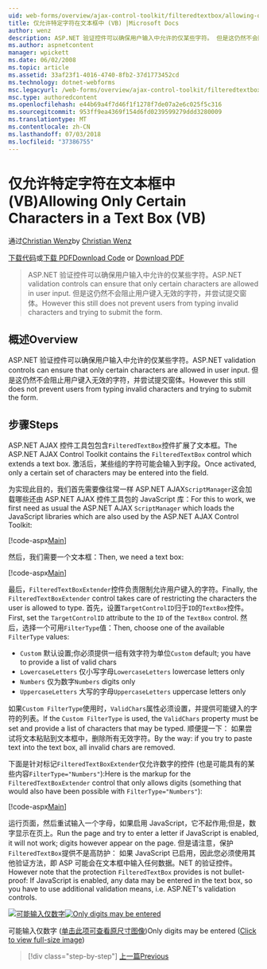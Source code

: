 ```yaml
---
uid: web-forms/overview/ajax-control-toolkit/filteredtextbox/allowing-only-certain-characters-in-a-text-box-vb
title: 仅允许特定字符在文本框中 (VB) |Microsoft Docs
author: wenz
description: ASP.NET 验证控件可以确保用户输入中允许的仅某些字符。 但是这仍然不会阻止用户根据键入的无效...
ms.author: aspnetcontent
manager: wpickett
ms.date: 06/02/2008
ms.topic: article
ms.assetid: 33af23f1-4016-4740-8fb2-37d1773452cd
ms.technology: dotnet-webforms
msc.legacyurl: /web-forms/overview/ajax-control-toolkit/filteredtextbox/allowing-only-certain-characters-in-a-text-box-vb
msc.type: authoredcontent
ms.openlocfilehash: e44b69a4f7d46f1f1278f7de07a2e6c025f5c316
ms.sourcegitcommit: 953ff9ea4369f154d6fd0239599279ddd3280009
ms.translationtype: MT
ms.contentlocale: zh-CN
ms.lasthandoff: 07/03/2018
ms.locfileid: "37386755"
---
```

<a name="allowing-only-certain-characters-in-a-text-box-vb"></a><span data-ttu-id="0cb4c-104">仅允许特定字符在文本框中 (VB)</span><span class="sxs-lookup"><span data-stu-id="0cb4c-104">Allowing Only Certain Characters in a Text Box (VB)</span></span>
====================
<span data-ttu-id="0cb4c-105">通过[Christian Wenz](https://github.com/wenz)</span><span class="sxs-lookup"><span data-stu-id="0cb4c-105">by [Christian Wenz](https://github.com/wenz)</span></span>

<span data-ttu-id="0cb4c-106">[下载代码](http://download.microsoft.com/download/4/c/2/4c2def7a-0d23-4055-91f9-1f18504167d7/FilteredTextBox0.vb.zip)或[下载 PDF](http://download.microsoft.com/download/b/6/a/b6ae89ee-df69-4c87-9bfb-ad1eb2b23373/filteredtextbox0VB.pdf)</span><span class="sxs-lookup"><span data-stu-id="0cb4c-106">[Download Code](http://download.microsoft.com/download/4/c/2/4c2def7a-0d23-4055-91f9-1f18504167d7/FilteredTextBox0.vb.zip) or [Download PDF](http://download.microsoft.com/download/b/6/a/b6ae89ee-df69-4c87-9bfb-ad1eb2b23373/filteredtextbox0VB.pdf)</span></span>

> <span data-ttu-id="0cb4c-107">ASP.NET 验证控件可以确保用户输入中允许的仅某些字符。</span><span class="sxs-lookup"><span data-stu-id="0cb4c-107">ASP.NET validation controls can ensure that only certain characters are allowed in user input.</span></span> <span data-ttu-id="0cb4c-108">但是这仍然不会阻止用户键入无效的字符，并尝试提交窗体。</span><span class="sxs-lookup"><span data-stu-id="0cb4c-108">However this still does not prevent users from typing invalid characters and trying to submit the form.</span></span>


## <a name="overview"></a><span data-ttu-id="0cb4c-109">概述</span><span class="sxs-lookup"><span data-stu-id="0cb4c-109">Overview</span></span>

<span data-ttu-id="0cb4c-110">ASP.NET 验证控件可以确保用户输入中允许的仅某些字符。</span><span class="sxs-lookup"><span data-stu-id="0cb4c-110">ASP.NET validation controls can ensure that only certain characters are allowed in user input.</span></span> <span data-ttu-id="0cb4c-111">但是这仍然不会阻止用户键入无效的字符，并尝试提交窗体。</span><span class="sxs-lookup"><span data-stu-id="0cb4c-111">However this still does not prevent users from typing invalid characters and trying to submit the form.</span></span>

## <a name="steps"></a><span data-ttu-id="0cb4c-112">步骤</span><span class="sxs-lookup"><span data-stu-id="0cb4c-112">Steps</span></span>

<span data-ttu-id="0cb4c-113">ASP.NET AJAX 控件工具包包含`FilteredTextBox`控件扩展了文本框。</span><span class="sxs-lookup"><span data-stu-id="0cb4c-113">The ASP.NET AJAX Control Toolkit contains the `FilteredTextBox` control which extends a text box.</span></span> <span data-ttu-id="0cb4c-114">激活后，某些组的字符可能会输入到字段。</span><span class="sxs-lookup"><span data-stu-id="0cb4c-114">Once activated, only a certain set of characters may be entered into the field.</span></span>

<span data-ttu-id="0cb4c-115">为实现此目的，我们首先需要像往常一样 ASP.NET AJAX`ScriptManager`这会加载哪些还由 ASP.NET AJAX 控件工具包的 JavaScript 库：</span><span class="sxs-lookup"><span data-stu-id="0cb4c-115">For this to work, we first need as usual the ASP.NET AJAX `ScriptManager` which loads the JavaScript libraries which are also used by the ASP.NET AJAX Control Toolkit:</span></span>

[!code-aspx[Main](allowing-only-certain-characters-in-a-text-box-vb/samples/sample1.aspx)]

<span data-ttu-id="0cb4c-116">然后，我们需要一个文本框：</span><span class="sxs-lookup"><span data-stu-id="0cb4c-116">Then, we need a text box:</span></span>

[!code-aspx[Main](allowing-only-certain-characters-in-a-text-box-vb/samples/sample2.aspx)]

<span data-ttu-id="0cb4c-117">最后，`FilteredTextBoxExtender`控件负责限制允许用户键入的字符。</span><span class="sxs-lookup"><span data-stu-id="0cb4c-117">Finally, the `FilteredTextBoxExtender` control takes care of restricting the characters the user is allowed to type.</span></span> <span data-ttu-id="0cb4c-118">首先，设置`TargetControlID`归于`ID`的`TextBox`控件。</span><span class="sxs-lookup"><span data-stu-id="0cb4c-118">First, set the `TargetControlID` attribute to the `ID` of the `TextBox` control.</span></span> <span data-ttu-id="0cb4c-119">然后，选择一个可用`FilterType`值：</span><span class="sxs-lookup"><span data-stu-id="0cb4c-119">Then, choose one of the available `FilterType` values:</span></span>

- <span data-ttu-id="0cb4c-120">`Custom` 默认设置;你必须提供一组有效字符为单位</span><span class="sxs-lookup"><span data-stu-id="0cb4c-120">`Custom` default; you have to provide a list of valid chars</span></span>
- <span data-ttu-id="0cb4c-121">`LowercaseLetters` 仅小写字母</span><span class="sxs-lookup"><span data-stu-id="0cb4c-121">`LowercaseLetters` lowercase letters only</span></span>
- <span data-ttu-id="0cb4c-122">`Numbers` 仅为数字</span><span class="sxs-lookup"><span data-stu-id="0cb4c-122">`Numbers` digits only</span></span>
- <span data-ttu-id="0cb4c-123">`UppercaseLetters` 大写的字母</span><span class="sxs-lookup"><span data-stu-id="0cb4c-123">`UppercaseLetters` uppercase letters only</span></span>

<span data-ttu-id="0cb4c-124">如果`Custom FilterType`使用时，`ValidChars`属性必须设置，并提供可能键入的字符的列表。</span><span class="sxs-lookup"><span data-stu-id="0cb4c-124">If the `Custom FilterType` is used, the `ValidChars` property must be set and provide a list of characters that may be typed.</span></span> <span data-ttu-id="0cb4c-125">顺便提一下： 如果尝试将文本粘贴到文本框中，删除所有无效字符。</span><span class="sxs-lookup"><span data-stu-id="0cb4c-125">By the way: if you try to paste text into the text box, all invalid chars are removed.</span></span>

<span data-ttu-id="0cb4c-126">下面是针对标记`FilteredTextBoxExtender`仅允许数字的控件 (也是可能具有的某些内容`FilterType="Numbers"`):</span><span class="sxs-lookup"><span data-stu-id="0cb4c-126">Here is the markup for the `FilteredTextBoxExtender` control that only allows digits (something that would also have been possible with `FilterType="Numbers"`):</span></span>

[!code-aspx[Main](allowing-only-certain-characters-in-a-text-box-vb/samples/sample3.aspx)]

<span data-ttu-id="0cb4c-127">运行页面，然后重试输入一个字母，如果启用 JavaScript，它不起作用;但是，数字显示在页上。</span><span class="sxs-lookup"><span data-stu-id="0cb4c-127">Run the page and try to enter a letter if JavaScript is enabled, it will not work; digits however appear on the page.</span></span> <span data-ttu-id="0cb4c-128">但是请注意，保护`FilteredTextBox`提供不是高防护： 如果 JavaScript 已启用，因此您必须使用其他验证方法，即 ASP 可能会在文本框中输入任何数据。NET 的验证控件。</span><span class="sxs-lookup"><span data-stu-id="0cb4c-128">However note that the protection `FilteredTextBox` provides is not bullet-proof: If JavaScript is enabled, any data may be entered in the text box, so you have to use additional validation means, i.e. ASP.NET's validation controls.</span></span>


<span data-ttu-id="0cb4c-129">[![可能输入仅数字](allowing-only-certain-characters-in-a-text-box-vb/_static/image2.png)](allowing-only-certain-characters-in-a-text-box-vb/_static/image1.png)</span><span class="sxs-lookup"><span data-stu-id="0cb4c-129">[![Only digits may be entered](allowing-only-certain-characters-in-a-text-box-vb/_static/image2.png)](allowing-only-certain-characters-in-a-text-box-vb/_static/image1.png)</span></span>

<span data-ttu-id="0cb4c-130">可能输入仅数字 ([单击此项可查看原尺寸图像](allowing-only-certain-characters-in-a-text-box-vb/_static/image3.png))</span><span class="sxs-lookup"><span data-stu-id="0cb4c-130">Only digits may be entered ([Click to view full-size image](allowing-only-certain-characters-in-a-text-box-vb/_static/image3.png))</span></span>

> [!div class="step-by-step"]
> [<span data-ttu-id="0cb4c-131">上一篇</span><span class="sxs-lookup"><span data-stu-id="0cb4c-131">Previous</span></span>](allowing-only-certain-characters-in-a-text-box-cs.md)
